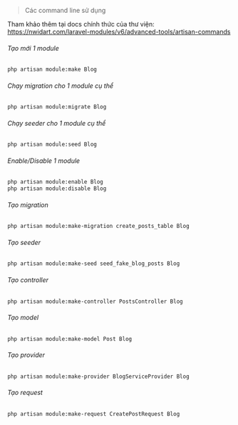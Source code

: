 > Các command line sử dụng

Tham khảo thêm tại docs chính thức của thư viện: https://nwidart.com/laravel-modules/v6/advanced-tools/artisan-commands

###### Tạo mới 1 module
```bash
php artisan module:make Blog
```

###### Chạy migration cho 1 module cụ thể
```bash
php artisan module:migrate Blog
```

###### Chạy seeder cho 1 module cụ thể
```bash
php artisan module:seed Blog
```

###### Enable/Disable 1 module
```bash
php artisan module:enable Blog
php artisan module:disable Blog
```
###### Tạo migration
```bash
php artisan module:make-migration create_posts_table Blog
```
###### Tạo seeder
```bash
php artisan module:make-seed seed_fake_blog_posts Blog
```

###### Tạo controller
```bash
php artisan module:make-controller PostsController Blog
```
###### Tạo model
```bash
php artisan module:make-model Post Blog
```
###### Tạo provider
```bash
php artisan module:make-provider BlogServiceProvider Blog
```
###### Tạo request
```bash
php artisan module:make-request CreatePostRequest Blog
```

